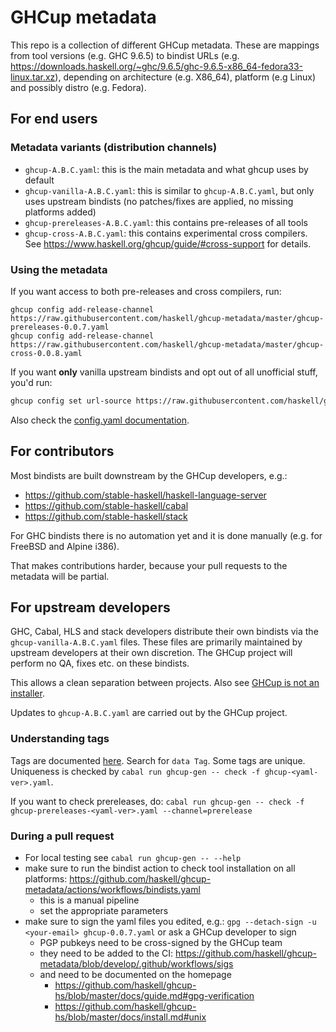 # GHCup metadata

This repo is a collection of different GHCup metadata. These are mappings from tool versions (e.g. GHC 9.6.5)
to bindist URLs (e.g. https://downloads.haskell.org/~ghc/9.6.5/ghc-9.6.5-x86_64-fedora33-linux.tar.xz), depending
on architecture (e.g. X86_64), platform (e.g Linux) and possibly distro (e.g. Fedora).

## For end users

### Metadata variants (distribution channels)

* `ghcup-A.B.C.yaml`: this is the main metadata and what ghcup uses by default
* `ghcup-vanilla-A.B.C.yaml`: this is similar to `ghcup-A.B.C.yaml`, but only uses upstream bindists (no patches/fixes are applied, no missing platforms added)
* `ghcup-prereleases-A.B.C.yaml`: this contains pre-releases of all tools
* `ghcup-cross-A.B.C.yaml`: this contains experimental cross compilers. See https://www.haskell.org/ghcup/guide/#cross-support for details.

### Using the metadata

If you want access to both pre-releases and cross compilers, run:

```
ghcup config add-release-channel https://raw.githubusercontent.com/haskell/ghcup-metadata/master/ghcup-prereleases-0.0.7.yaml
ghcup config add-release-channel https://raw.githubusercontent.com/haskell/ghcup-metadata/master/ghcup-cross-0.0.8.yaml
```

If you want **only** vanilla upstream bindists and opt out of all unofficial stuff, you'd run:

```sh
ghcup config set url-source https://raw.githubusercontent.com/haskell/ghcup-metadata/master/ghcup-vanilla-0.0.8.yaml
```

Also check the [config.yaml documentation](https://github.com/haskell/ghcup-hs/blob/master/data/config.yaml).

## For contributors

Most bindists are built downstream by the GHCup developers, e.g.:

* https://github.com/stable-haskell/haskell-language-server
* https://github.com/stable-haskell/cabal
* https://github.com/stable-haskell/stack

For GHC bindists there is no automation yet and it is done manually (e.g. for FreeBSD and Alpine i386).

That makes contributions harder, because your pull requests to the metadata will be partial.

## For upstream developers

GHC, Cabal, HLS and stack developers distribute their own bindists via the `ghcup-vanilla-A.B.C.yaml` files. These
files are primarily maintained by upstream developers at their own discretion. The GHCup project will perform no QA, fixes
etc. on these bindists.

This allows a clean separation between projects. Also see
[GHCup is not an installer](https://hasufell.github.io/posts/2023-11-14-ghcup-is-not-an-installer.html).

Updates to `ghcup-A.B.C.yaml` are carried out by the GHCup project.

### Understanding tags

Tags are documented [here](https://github.com/haskell/ghcup-hs/blob/master/lib/GHCup/Types.hs). Search for `data Tag`.
Some tags are unique. Uniqueness is checked by `cabal run ghcup-gen -- check -f ghcup-<yaml-ver>.yaml`.

If you want to check prereleases, do: `cabal run ghcup-gen -- check -f ghcup-prereleases-<yaml-ver>.yaml --channel=prerelease`

### During a pull request

* For local testing see `cabal run ghcup-gen -- --help`
* make sure to run the bindist action to check tool installation on all platforms: https://github.com/haskell/ghcup-metadata/actions/workflows/bindists.yaml
  - this is a manual pipeline
  - set the appropriate parameters
* make sure to sign the yaml files you edited, e.g.: `gpg --detach-sign -u <your-email> ghcup-0.0.7.yaml` or ask a GHCup developer to sign
  - PGP pubkeys need to be cross-signed by the GHCup team
  - they need to be added to the CI: https://github.com/haskell/ghcup-metadata/blob/develop/.github/workflows/sigs
  - and need to be documented on the homepage
    * https://github.com/haskell/ghcup-hs/blob/master/docs/guide.md#gpg-verification
	* https://github.com/haskell/ghcup-hs/blob/master/docs/install.md#unix

